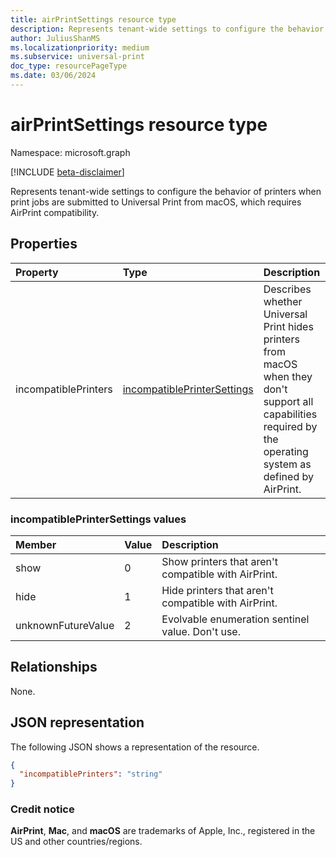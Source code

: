 ```yaml
---
title: airPrintSettings resource type
description: Represents tenant-wide settings to configure the behavior of printers when print jobs are submitted to Universal Print from macOS, which requires AirPrint compatibility.
author: JuliusShanMS
ms.localizationpriority: medium
ms.subservice: universal-print
doc_type: resourcePageType
ms.date: 03/06/2024
---
```


# airPrintSettings resource type

Namespace: microsoft.graph

[!INCLUDE [beta-disclaimer](../../includes/beta-disclaimer.md)]

Represents tenant-wide settings to configure the behavior of printers when print jobs are submitted to Universal Print from macOS, which requires AirPrint compatibility.

## Properties
|Property|Type|Description|
|:---|:---|:---|
|incompatiblePrinters|[incompatiblePrinterSettings](#incompatibleprintersettings-values)|Describes whether Universal Print hides printers from macOS when they don't support all capabilities required by the operating system as defined by AirPrint.|

### incompatiblePrinterSettings values 

|Member|Value|Description|
|:---|:---|:---|
|show|0|Show printers that aren't compatible with AirPrint.|
|hide|1|Hide printers that aren't compatible with AirPrint.|
|unknownFutureValue|2|Evolvable enumeration sentinel value. Don't use.|

## Relationships
None.

## JSON representation
The following JSON shows a representation of the resource.
<!-- {
  "blockType": "resource",
  "@odata.type": "microsoft.graph.airPrintSettings"
}
-->
``` json
{
  "incompatiblePrinters": "string"
}
```

### Credit notice

**AirPrint**, **Mac**, and **macOS** are trademarks of Apple, Inc., registered in the US and other countries/regions.
